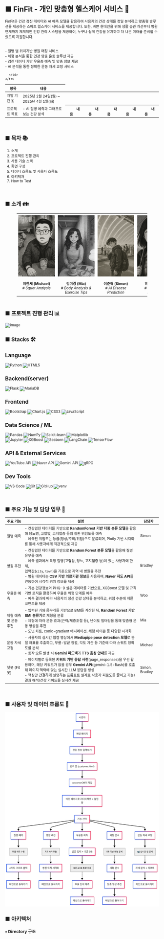 <small>

# ■ FinFit - 개인 맞춤형 헬스케어 서비스 💪

FinFit은 건강 검진 데이터와 AI 예측 모델을 활용하여 사용자의 건강 상태를 정밀 분석하고 맞춤형 솔루션을 제공하는 스마트 헬스케어 서비스를 제공합니다. 또한, 바쁜 현대인을 위해 생활 습관 개선부터 병원 연계까지 체계적인 건강 관리 시스템을 제공하여, 누구나 쉽게 건강을 유지하고 더 나은 미래를 준비할 수 있도록 지원합니다. <br>

<table>
  <thead>
    <tr>
      <th>항목</th>
      <th>내용</th>
    </tr>
  </thead>
  <tbody>
    <tr>
      <td>개발 기간 🗓️</td>
      <td>2025년 2월 24일(월) ~ 2025년 4월 1일(화)</td>
    </tr>
    <tr>
      <td>프로젝트 목표</td>
      <td>
        - AI 질병 예측과 그래프로 보는 건강 분석    <th>&nbsp;&nbsp;&nbsp;&nbsp;&nbsp;&nbsp;&nbsp;내용&nbsp;&nbsp;&nbsp;&nbsp;&nbsp;&nbsp;&nbsp;</th>
             <br>
        - 질병 별 위치기반 병원 매칭 서비스             <th>&nbsp;&nbsp;&nbsp;&nbsp;&nbsp;&nbsp;&nbsp;내용&nbsp;&nbsp;&nbsp;&nbsp;&nbsp;&nbsp;&nbsp;</th>
         <br>
        - 체형 분석을 통한 건강 맞춤 운동 솔루션 제공   <th>&nbsp;&nbsp;&nbsp;&nbsp;&nbsp;&nbsp;&nbsp;내용&nbsp;&nbsp;&nbsp;&nbsp;&nbsp;&nbsp;&nbsp;</th>
         <br>
        - 검진 데이터 기반 우울증 예측 및 맞춤 정보 제공    <th>&nbsp;&nbsp;&nbsp;&nbsp;&nbsp;&nbsp;&nbsp;내용&nbsp;&nbsp;&nbsp;&nbsp;&nbsp;&nbsp;&nbsp;</th>
      <br>
        - AI 분석을 통한 정확한 운동 자세 교정 서비스<th>&nbsp;&nbsp;&nbsp;&nbsp;&nbsp;&nbsp;&nbsp;내용&nbsp;&nbsp;&nbsp;&nbsp;&nbsp;&nbsp;&nbsp;</th>

      </td>
    </tr>
  </tbody>
</table>



<br>

## ■ 목차 📚
1. 소개  
2. 프로젝트 진행 관리  
3. 사용 기술 스택  
4. 화면 구성  
5. 데이터 흐름도 및 사용자 흐름도  
6. 아키텍처  
7. How to Test

<br>

## ■ 소개 👪

<table style="margin:0 auto; width:85%;">
  <tr>
    <td align="center" valign="top" style="padding:5px;">
      <div style="width:120px; height:200px; overflow:hidden; margin:0 auto;">
        <img src="image.png" style="width:100%; height:100%; object-fit:cover;">
      </div>
      <br>
      <strong>이한세 (Michael)</strong><br>
      <em># Squat Analysis</em>
    </td>
    <td align="center" valign="top" style="padding:5px;">
      <div style="width:120px; height:200px; overflow:hidden; margin:0 auto;">
        <img src="image1.png" style="width:100%; height:100%; object-fit:cover;">
      </div>
      <br>
      <strong>김미경 (Mia)</strong><br>
      <em># Body Analysis & Exercise Tips</em>
    </td>
    <td align="center" valign="top" style="padding:5px;">
      <div style="width:120px; height:200px; overflow:hidden; margin:0 auto;">
        <img src="image3.png" style="width:100%; height:100%; object-fit:cover;">
      </div>
      <br>
      <strong>이준혁 (Simon)</strong><br>
      <em># AI Disease Prediction</em>
    </td>
    <td align="center" valign="top" style="padding:5px;">
      <div style="width:120px; height:200px; overflow:hidden; margin:0 auto;">
        <img src="image5.png" style="width:100%; height:100%; object-fit:cover;">
      </div>
      <br>
      <strong>하연우 (Woo)</strong><br>
      <em># Depression Prediction</em>
    </td>
    <td align="center" valign="top" style="padding:5px;">
      <div style="width:120px; height:200px; overflow:hidden; margin:0 auto;">
        <img src="image4.png" style="width:100%; height:100%; object-fit:cover;">
      </div>
      <br>
      <strong>이기성 (Bradley)</strong><br>
      <em># Hospital Recommendations</em>
    </td>
  </tr>
</table>



<br>

## ■  프로젝트 진행 관리 📊

![image](https://github.com/user-attachments/assets/7a16587a-5eb2-4be4-bfa9-fa67d59f96f1)

## ■ Stacks 🛠️

## Language
![Python](https://img.shields.io/badge/Python-3776AB?style=flat&logo=python&logoColor=white)
![HTML5](https://img.shields.io/badge/HTML5-E34F26?style=flat&logo=html5&logoColor=white)

## Backend(server)
![Flask](https://img.shields.io/badge/Flask-000000?style=flat&logo=flask&logoColor=white)
![MariaDB](https://img.shields.io/badge/MariaDB-003545?style=flat&logo=mariadb&logoColor=white)

## Frontend
![Bootstrap](https://img.shields.io/badge/Bootstrap-7952B3?style=flat&logo=bootstrap&logoColor=white)
![Chart.js](https://img.shields.io/badge/Chart.js-FF6384?style=flat&logo=chartdotjs&logoColor=white)
![CSS3](https://img.shields.io/badge/CSS3-1572B6?style=flat&logo=css3&logoColor=white)
![JavaScript](https://img.shields.io/badge/JavaScript-F7DF1E?style=flat&logo=javascript&logoColor=black)

## Data Science / ML
![Pandas](https://img.shields.io/badge/Pandas-150458?style=flat&logo=pandas&logoColor=white)
![NumPy](https://img.shields.io/badge/NumPy-013243?style=flat&logo=numpy&logoColor=white)
![Scikit-learn](https://img.shields.io/badge/Scikit--learn-F7931E?style=flat&logo=scikit-learn&logoColor=white)
![Matplotlib](https://img.shields.io/badge/Matplotlib-11557C?style=flat)
<br>
![Jupyter](https://img.shields.io/badge/Jupyter-F37626?style=flat&logo=jupyter&logoColor=white)
![XGBoost](https://img.shields.io/badge/XGBoost-FF6600?style=flat&logo=xgboost&logoColor=white)
![Seaborn](https://img.shields.io/badge/Seaborn-3C5A6F?style=flat&logo=seaborn&logoColor=white)
![LangChain](https://img.shields.io/badge/LangChain-000000?style=flat&logo=langchain&logoColor=white)
![TensorFlow](https://img.shields.io/badge/TensorFlow-FF6F00?style=flat&logo=tensorflow&logoColor=white)

## API & External Services
![YouTube API](https://img.shields.io/badge/YouTube_API-FF0000?style=flat&logo=youtube&logoColor=white)
![Naver API](https://img.shields.io/badge/Naver_API-03C75A?style=flat)
![Gemini API](https://img.shields.io/badge/Google_Generative_AI-4285F4?style=flat&logo=google&logoColor=white)
![gRPC](https://img.shields.io/badge/gRPC-3F4C8C?style=flat&logo=grpc&logoColor=white)

## Dev Tools
![VS Code](https://img.shields.io/badge/VS_Code-007ACC?style=flat&logo=visualstudiocode&logoColor=white)
![Git](https://img.shields.io/badge/Git-F05032?style=flat&logo=git&logoColor=white)
![GitHub](https://img.shields.io/badge/GitHub-181717?style=flat&logo=github&logoColor=white)
![venv](https://img.shields.io/badge/venv-3C3C3C?style=flat&logo=python&logoColor=white)

<br>

## ■  주요 기능 및 담당 업무 🤖 

| 주요 기능               | 설명 | 담당자 |
|------------------------|------|--------|
| 질병 예측              | - 건강검진 데이터를 기반으로 **RandomForest 기반 다중 분류 모델**을 활용해 당뇨병, 고혈압, 고지혈증 등의 질환 위험도를 예측 <br> - 예측된 위험도는 등급(정상/주의/위험)으로 분류되며, Plotly 기반 시각화를 통해 사용자에게 직관적으로 제공 | Simon |
| 병원 추천              | - 건강검진 데이터를 기반으로 **Random Forest 분류 모델**을 활용해 질병 유무를 예측 <br> - 예측 결과에서 특정 질병(고혈압, 당뇨, 고지혈증 등)이 있는 사용자에 한해, <br> 입력값(`city`, `town`)을 기준으로 지역 내 병원을 추천 <br> - 병원 데이터는 **CSV 기반 의료기관 정보**를 사용하며, **Naver 지도 API**를 연동하여 시각적 위치 정보를 제공 | Bradley |
| 우울증 예측            | - 기본 건강정보와 PHQ-9 설문 데이터를 기반으로, XGBoost 모델 및 규칙 기반 로직을 활용하여 우울증 위험 단계를 예측 <br> - 예측 결과에 따라 사용자의 정신 건강 상태를 분석하고, 위험 수준에 따른 코멘트를 제공 | Woo |
| 체형 예측 및 운동 추천 | - 입력된 키와 몸무게를 기반으로 BMI를 계산한 뒤, **Random Forest 기반 BMI 분류기**로 체형을 분류 <br> - 체형에 따라 운동 효과(근력/체중조절 등), 난이도 필터링을 통해 맞춤형 운동 영상을 추천 <br> - 도넛 차트, conic-gradient 애니메이션, 체형 아이콘 등 다양한 시각화 | Mia |
| 운동 자세 교정         | - 사용자의 실시간 웹캠 영상에서 **Mediapipe pose detection 모델**로 관절 좌표를 추출하고, 무릎-발끝 정렬, 각도 계산 등 기준에 따라 스쿼트 정확도를 분석 <br> - 동작 오류 발생 시 **Gemini 피드백**과 **TTS 음성 안내**를 제공 | Michael |
| 챗봇 (Fit봇)           | - 페이지별로 등록된 **키워드 기반 응답 사전**(page_responses)을 우선 활용하며, 해당 키워드가 없을 경우 **Gemini API**(gemini-1.5-flash)를 호출해 페이지 맥락에 맞는 실시간 LLM 응답을 생성 <br> - 핵심만 간결하게 설명하는 프롬프트 설계로 사용자 피로도를 줄이고 기능/결과 해석/건강 가이드를 실시간 제공 | Simon, Bradley |

<br>

## ■  사용자 및 데이터 흐름도 🔄

<img src="FinFit.png" alt="FinFit 사용자 흐름도" width="700">

<br>

## ■  아키텍처

### ▪ Directory 구조

</small>

